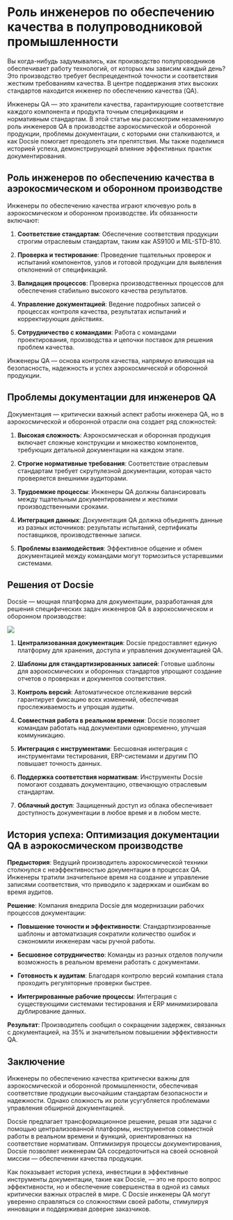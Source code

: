 # Роль инженеров по обеспечению качества в полупроводниковой промышленности

Вы когда-нибудь задумывались, как производство полупроводников обеспечивает работу технологий, от которых мы зависим каждый день? Это производство требует беспрецедентной точности и соответствия жестким требованиям качества. В центре поддержания этих высоких стандартов находится инженер по обеспечению качества (QA).

Инженеры QA — это хранители качества, гарантирующие соответствие каждого компонента и продукта точным спецификациям и нормативным стандартам. В этой статье мы рассмотрим незаменимую роль инженеров QA в производстве аэрокосмической и оборонной продукции, проблемы документации, с которыми они сталкиваются, и как Docsie помогает преодолеть эти препятствия. Мы также поделимся историей успеха, демонстрирующей влияние эффективных практик документирования.

## Роль инженеров по обеспечению качества в аэрокосмическом и оборонном производстве

Инженеры по обеспечению качества играют ключевую роль в аэрокосмическом и оборонном производстве. Их обязанности включают:

1. **Соответствие стандартам**: Обеспечение соответствия продукции строгим отраслевым стандартам, таким как AS9100 и MIL-STD-810.

2. **Проверка и тестирование**: Проведение тщательных проверок и испытаний компонентов, узлов и готовой продукции для выявления отклонений от спецификаций.

3. **Валидация процессов**: Проверка производственных процессов для обеспечения стабильно высокого качества результатов.

4. **Управление документацией**: Ведение подробных записей о процессах контроля качества, результатах испытаний и корректирующих действиях.

5. **Сотрудничество с командами**: Работа с командами проектирования, производства и цепочки поставок для решения проблем качества.

Инженеры QA — основа контроля качества, напрямую влияющая на безопасность, надежность и успех аэрокосмической и оборонной продукции.

## Проблемы документации для инженеров QA

Документация — критически важный аспект работы инженера QA, но в аэрокосмической и оборонной отрасли она создает ряд сложностей:

1. **Высокая сложность**: Аэрокосмическая и оборонная продукция включает сложные конструкции и множество компонентов, требующих детальной документации на каждом этапе.

2. **Строгие нормативные требования**: Соответствие отраслевым стандартам требует скрупулезной документации, которая часто проверяется внешними аудиторами.

3. **Трудоемкие процессы**: Инженеры QA должны балансировать между тщательным документированием и жесткими производственными сроками.

4. **Интеграция данных**: Документация QA должна объединять данные из разных источников: результаты испытаний, сертификаты поставщиков, производственные записи.

5. **Проблемы взаимодействия**: Эффективное общение и обмен документацией между командами могут тормозиться устаревшими системами.

## Решения от Docsie

Docsie — мощная платформа для документации, разработанная для решения специфических задач инженеров QA в аэрокосмическом и оборонном производстве:

![](https://cdn.docsie.io/workspace_PxAvC1Uenuc7ad6H3/doc_wn84Jkoc6hIMTO2eE/file_0Bl2iGpd4lf0mcQ9c/image_1e00e3ef-745b-8704-193b-c9a265d17c39.jpg)

1. **Централизованная документация**: Docsie предоставляет единую платформу для хранения, доступа и управления документацией QA.

2. **Шаблоны для стандартизированных записей**: Готовые шаблоны для аэрокосмических и оборонных стандартов упрощают создание отчетов о проверках и документов соответствия.

3. **Контроль версий**: Автоматическое отслеживание версий гарантирует фиксацию всех изменений, обеспечивая прослеживаемость и упрощая аудиты.

4. **Совместная работа в реальном времени**: Docsie позволяет командам работать над документами одновременно, улучшая коммуникацию.

5. **Интеграция с инструментами**: Бесшовная интеграция с инструментами тестирования, ERP-системами и другим ПО повышает точность данных.

6. **Поддержка соответствия нормативам**: Инструменты Docsie помогают создавать документацию, отвечающую отраслевым стандартам.

7. **Облачный доступ**: Защищенный доступ из облака обеспечивает доступность документации в любое время и в любом месте.

## История успеха: Оптимизация документации QA в аэрокосмическом производстве

**Предыстория**: Ведущий производитель аэрокосмической техники столкнулся с неэффективностью документации в процессах QA. Инженеры тратили значительное время на создание и управление записями соответствия, что приводило к задержкам и ошибкам во время аудитов.

**Решение**: Компания внедрила Docsie для модернизации рабочих процессов документации:

* **Повышение точности и эффективности**: Стандартизированные шаблоны и автоматизация сократили количество ошибок и сэкономили инженерам часы ручной работы.

* **Бесшовное сотрудничество**: Команды из разных отделов получили возможность в реальном времени работать с документами.

* **Готовность к аудитам**: Благодаря контролю версий компания стала проходить регуляторные проверки быстрее.

* **Интегрированные рабочие процессы**: Интеграция с существующими системами тестирования и ERP минимизировала дублирование данных.

**Результат**: Производитель сообщил о сокращении задержек, связанных с документацией, на 35% и значительном повышении эффективности QA.

## Заключение

Инженеры по обеспечению качества критически важны для аэрокосмической и оборонной промышленности, обеспечивая соответствие продукции высочайшим стандартам безопасности и надежности. Однако сложность их роли усугубляется проблемами управления обширной документацией.

Docsie предлагает трансформационное решение, решая эти задачи с помощью централизованной платформы, инструментов совместной работы в реальном времени и функций, ориентированных на соответствие нормативам. Оптимизируя процессы документирования, Docsie позволяет инженерам QA сосредоточиться на своей основной миссии — обеспечении качества продукции.

Как показывает история успеха, инвестиции в эффективные инструменты документации, такие как Docsie, — это не просто вопрос эффективности, но и обеспечение совершенства в одной из самых критически важных отраслей в мире. С Docsie инженеры QA могут уверенно справляться со сложностями своей работы, стимулируя инновации и поддерживая доверие заказчиков.
